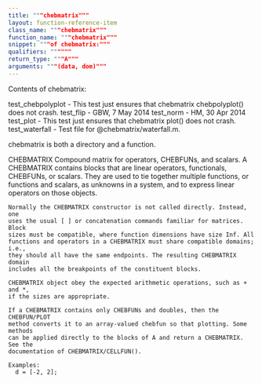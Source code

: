 ```yaml
---
title: """chebmatrix"""
layout: function-reference-item
class_name: """chebmatrix"""
function_name: """chebmatrix"""
snippet: """of chebmatrix:"""
qualifiers: """"""
return_type: """A"""
arguments: """(data, dom)"""
---
```


Contents of chebmatrix:

test_chebpolyplot              - This test just ensures that chebmatrix chebpolyplot() does not crash.
test_flip                      - GBW, 7 May 2014
test_norm                      - HM, 30 Apr 2014
test_plot                      - This test just ensures that chebmatrix plot() does not crash.
test_waterfall                 - Test file for @chebmatrix/waterfall.m.


chebmatrix is both a directory and a function.

 CHEBMATRIX   Compound matrix for operators, CHEBFUNs, and scalars.
    A CHEBMATRIX contains blocks that are linear operators, functionals,
    CHEBFUNs, or scalars. They are used to tie together multiple functions, or
    functions and scalars, as unknowns in a system, and to express linear
    operators on those objects.
 
    Normally the CHEBMATRIX constructor is not called directly. Instead, one
    uses the usual [ ] or concatenation commands familiar for matrices. Block
    sizes must be compatible, where function dimensions have size Inf. All
    functions and operators in a CHEBMATRIX must share compatible domains; i.e.,
    they should all have the same endpoints. The resulting CHEBMATRIX domain
    includes all the breakpoints of the constituent blocks.
  
    CHEBMATRIX object obey the expected arithmetic operations, such as + and *,
    if the sizes are appropriate.
 
    If a CHEBMATRIX contains only CHEBFUNs and doubles, then the CHEBFUN/PLOT
    method converts it to an array-valued chebfun so that plotting. Some methods
    can be applied directly to the blocks of A and return a CHEBMATRIX. See the
    documentation of CHEBMATRIX/CELLFUN().
 
    Examples:
      d = [-2, 2];                  